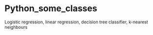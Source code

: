 # Python_some_classes
Logistic regression, linear regression, decision tree classifier, k-nearest neighbours 
